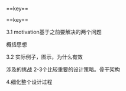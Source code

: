 ==key==

==key==



3.1 motivation基于之前要解决的两个问题

概括思想



3.2 实际例子，图示，为什么有效

涉及的挑战 2-3个比较重要的设计策略。骨干架构



4.细化整个设计过程






